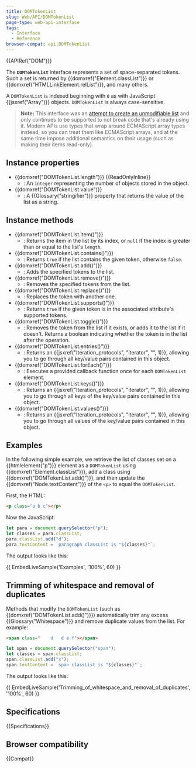 ```yaml
---
title: DOMTokenList
slug: Web/API/DOMTokenList
page-type: web-api-interface
tags:
  - Interface
  - Reference
browser-compat: api.DOMTokenList
---
```


{{APIRef("DOM")}}

The **`DOMTokenList`** interface represents a set of space-separated tokens. Such a set is returned by {{domxref("Element.classList")}} or {{domxref("HTMLLinkElement.relList")}}, and many others.

A `DOMTokenList` is indexed beginning with `0` as with JavaScript {{jsxref("Array")}} objects. `DOMTokenList` is always case-sensitive.

> **Note:** This interface was an [attempt to create an unmodifiable list](https://stackoverflow.com/questions/74630989/why-use-domstringlist-rather-than-an-array/74641156#74641156) and only continues to be supported to not break code that's already using it. Modern APIs use types that wrap around ECMAScript array types instead, so you can treat them like ECMAScript arrays, and at the same time impose additional semantics on their usage (such as making their items read-only).

## Instance properties

- {{domxref("DOMTokenList.length")}} {{ReadOnlyInline}}
  - : An `integer` representing the number of objects stored in the object.
- {{domxref("DOMTokenList.value")}}
  - : A {{Glossary("stringifier")}} property that returns the value of the list as a string.

## Instance methods

- {{domxref("DOMTokenList.item()")}}
  - : Returns the item in the list by its index, or `null` if the index is greater than or equal to the list's `length`.
- {{domxref("DOMTokenList.contains()")}}
  - : Returns `true` if the list contains the given token, otherwise `false`.
- {{domxref("DOMTokenList.add()")}}
  - : Adds the specified tokens to the list.
- {{domxref("DOMTokenList.remove()")}}
  - : Removes the specified tokens from the list.
- {{domxref("DOMTokenList.replace()")}}
  - : Replaces the token with another one.
- {{domxref("DOMTokenList.supports()")}}
  - : Returns `true` if the given token is in the associated attribute's supported tokens.
- {{domxref("DOMTokenList.toggle()")}}
  - : Removes the token from the list if it exists, or adds it to the list if it doesn't. Returns a boolean indicating whether the token is in the list after the operation.
- {{domxref("DOMTokenList.entries()")}}
  - : Returns an {{jsxref("Iteration_protocols", "iterator", "", 1)}}, allowing you to go through all key/value pairs contained in this object.
- {{domxref("DOMTokenList.forEach()")}}
  - : Executes a provided callback function once for each `DOMTokenList` element.
- {{domxref("DOMTokenList.keys()")}}
  - : Returns an {{jsxref("Iteration_protocols", "iterator", "", 1)}}, allowing you to go through all keys of the key/value pairs contained in this object.
- {{domxref("DOMTokenList.values()")}}
  - : Returns an {{jsxref("Iteration_protocols", "iterator", "", 1)}}, allowing you to go through all values of the key/value pairs contained in this object.

## Examples

In the following simple example, we retrieve the list of classes set on a {{htmlelement("p")}} element as a `DOMTokenList` using {{domxref("Element.classList")}}, add a class using {{domxref("DOMTokenList.add()")}}, and then update the {{domxref("Node.textContent")}} of the `<p>` to equal the `DOMTokenList`.

First, the HTML:

```html
<p class="a b c"></p>
```

Now the JavaScript:

```js
let para = document.querySelector("p");
let classes = para.classList;
para.classList.add("d");
para.textContent = `paragraph classList is "${classes}"`;
```

The output looks like this:

{{ EmbedLiveSample('Examples', '100%', 60) }}

## Trimming of whitespace and removal of duplicates

Methods that modify the `DOMTokenList` (such as {{domxref("DOMTokenList.add()")}}) automatically trim any excess {{Glossary("Whitespace")}} and remove duplicate values from the list. For example:

```html
<span class="    d   d e f"></span>
```

```js
let span = document.querySelector("span");
let classes = span.classList;
span.classList.add("x");
span.textContent = `span classList is "${classes}"`;
```

The output looks like this:

{{ EmbedLiveSample('Trimming_of_whitespace_and_removal_of_duplicates', '100%', 60) }}

## Specifications

{{Specifications}}

## Browser compatibility

{{Compat}}
